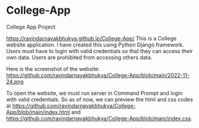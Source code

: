 # College-App
College App Project

https://ravindarnayakbhukya.github.io/College-App/ 
This is a College website application. I have created this using Python Django framework. Users must have to login with valid credentials so that they can access their own data. Users are prohibited from accessing others data.

Here is the screenshot of the website: https://github.com/ravindarnayakbhukya/College-App/blob/main/2022-11-24.png

To open the website, we must run server in Command Prompt and login  with valid credentials. So as of now, we can preview the html and css codes at https://github.com/ravindarnayakbhukya/College-App/blob/main/index.html and https://github.com/ravindarnayakbhukya/College-App/blob/main/index.css. 
